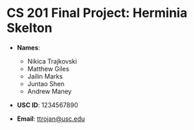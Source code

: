 # CS 201 Final Project: Herminia Skelton

- **Names**:
    + Nikica Trajkovski
    + Matthew Giles
    + Jailin Marks
    + Juntao Shen
    + Andrew Maney




- **USC ID**: 1234567890
- **Email**: ttrojan@usc.edu
